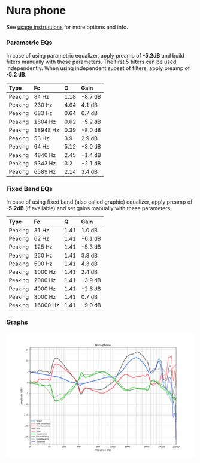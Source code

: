 # Nura phone
See [usage instructions](https://github.com/jaakkopasanen/AutoEq#usage) for more options and info.

### Parametric EQs
In case of using parametric equalizer, apply preamp of **-5.2dB** and build filters manually
with these parameters. The first 5 filters can be used independently.
When using independent subset of filters, apply preamp of **-5.2 dB**.

| Type    | Fc       |    Q | Gain    |
|:--------|:---------|:-----|:--------|
| Peaking | 84 Hz    | 1.18 | -8.7 dB |
| Peaking | 230 Hz   | 4.64 | 4.1 dB  |
| Peaking | 683 Hz   | 0.64 | 6.7 dB  |
| Peaking | 1804 Hz  | 0.62 | -5.2 dB |
| Peaking | 18948 Hz | 0.39 | -8.0 dB |
| Peaking | 53 Hz    | 3.9  | 2.9 dB  |
| Peaking | 64 Hz    | 5.12 | -3.0 dB |
| Peaking | 4840 Hz  | 2.45 | -1.4 dB |
| Peaking | 5343 Hz  | 3.2  | -2.1 dB |
| Peaking | 6589 Hz  | 2.14 | 3.4 dB  |

### Fixed Band EQs
In case of using fixed band (also called graphic) equalizer, apply preamp of **-5.2dB**
(if available) and set gains manually with these parameters.

| Type    | Fc       |    Q | Gain    |
|:--------|:---------|:-----|:--------|
| Peaking | 31 Hz    | 1.41 | 1.0 dB  |
| Peaking | 62 Hz    | 1.41 | -6.1 dB |
| Peaking | 125 Hz   | 1.41 | -5.3 dB |
| Peaking | 250 Hz   | 1.41 | 3.8 dB  |
| Peaking | 500 Hz   | 1.41 | 4.3 dB  |
| Peaking | 1000 Hz  | 1.41 | 2.4 dB  |
| Peaking | 2000 Hz  | 1.41 | -3.9 dB |
| Peaking | 4000 Hz  | 1.41 | -2.6 dB |
| Peaking | 8000 Hz  | 1.41 | 0.7 dB  |
| Peaking | 16000 Hz | 1.41 | -9.0 dB |

### Graphs
![](./Nura%20phone.png)